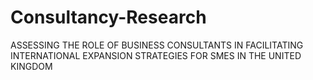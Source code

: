 # Consultancy-Research
ASSESSING THE ROLE OF BUSINESS CONSULTANTS IN FACILITATING INTERNATIONAL EXPANSION STRATEGIES FOR SMES IN THE UNITED KINGDOM
